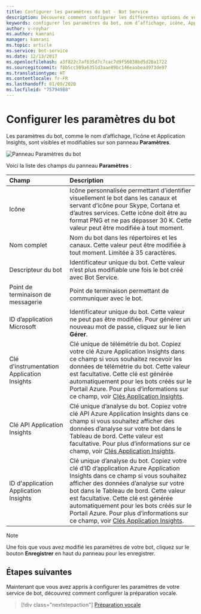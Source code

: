 ```yaml
---
title: Configurer les paramètres du bot - Bot Service
description: Découvrez comment configurer les différentes options de votre bot sur le Portail Azure.
keywords: configurer les paramètres du bot, nom d’affichage, icône, Application Insights, panneau Paramètres
author: v-royhar
ms.author: kamrani
manager: kamrani
ms.topic: article
ms.service: bot-service
ms.date: 12/13/2017
ms.openlocfilehash: a3f822c7af635d7c7cac7d9f56038bd5d20a1722
ms.sourcegitcommit: f8b5cc509a6351d3aae89bc146eaabead973de97
ms.translationtype: HT
ms.contentlocale: fr-FR
ms.lasthandoff: 01/09/2020
ms.locfileid: "75794988"
---
```

# <a name="configure-bot-settings"></a>Configurer les paramètres du bot

Les paramètres du bot, comme le nom d’affichage, l’icône et Application Insights, sont visibles et modifiables sur son panneau **Paramètres**.

![Panneau Paramètres du bot](~/media/bot-service-portal-configure-settings/bot-settings-blade.png)

Voici la liste des champs du panneau **Paramètres** :

| Champ | Description |
| :---  | :---        |
| Icône | Icône personnalisée permettant d’identifier visuellement le bot dans les canaux et servant d’icône pour Skype, Cortana et d’autres services. Cette icône doit être au format PNG et ne pas dépasser 30 K. Cette valeur peut être modifiée à tout moment. |
| Nom complet | Nom du bot dans les répertoires et les canaux. Cette valeur peut être modifiée à tout moment. Limitée à 35 caractères. |
| Descripteur du bot | Identificateur unique du bot. Cette valeur n’est plus modifiable une fois le bot créé avec Bot Service. |
| Point de terminaison de messagerie | Point de terminaison permettant de communiquer avec le bot. |
| ID d’application Microsoft | Identificateur unique du bot. Cette valeur ne peut pas être modifiée. Pour générer un nouveau mot de passe, cliquez sur le lien **Gérer**. |
| Clé d'instrumentation Application Insights | Clé unique de télémétrie du bot. Copiez votre clé Azure Application Insights dans ce champ si vous souhaitez recevoir les données de télémétrie du bot. Cette valeur est facultative. Cette clé est générée automatiquement pour les bots créés sur le Portail Azure. Pour plus d’informations sur ce champ, voir [Clés Application Insights](~/bot-service-resources-app-insights-keys.md). |
| Clé API Application Insights | Clé unique d’analyse du bot. Copiez votre clé API Azure Application Insights dans ce champ si vous souhaitez afficher des données d’analyse sur votre bot dans le Tableau de bord. Cette valeur est facultative. Pour plus d’informations sur ce champ, voir [Clés Application Insights](~/bot-service-resources-app-insights-keys.md). |
| ID d'application Application Insights | Clé unique d’analyse du bot. Copiez votre clé d’ID d’application Azure Application Insights dans ce champ si vous souhaitez afficher des données d’analyse sur votre bot dans le Tableau de bord. Cette valeur est facultative. Cette clé est générée automatiquement pour les bots créés sur le Portail Azure. Pour plus d’informations sur ce champ, voir [Clés Application Insights](~/bot-service-resources-app-insights-keys.md). |

> [!NOTE]
> Une fois que vous avez modifié les paramètres de votre bot, cliquez sur le bouton **Enregistrer** en haut du panneau pour les enregistrer.

## <a name="next-steps"></a>Étapes suivantes
Maintenant que vous avez appris à configurer les paramètres de votre service de bot, découvrez comment configurer la préparation vocale.
> [!div class="nextstepaction"]
> [Préparation vocale](bot-service-manage-speech-priming.md)
